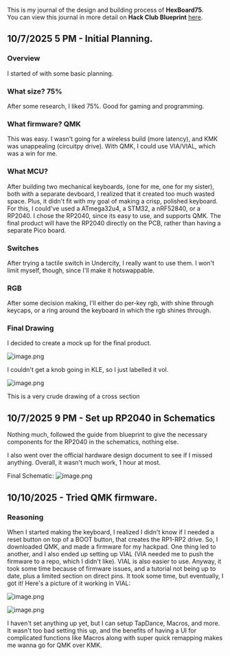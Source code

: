<!--
  ===================    !!READ THIS NOTICE!!   ====================
  DO NOT edit this file manually. Your changes WILL BE OVERWRITTEN!
  This journal is auto generated and updated by Hack Club Blueprint.
  To edit this file, please edit your journal entries on Blueprint.
  ==================================================================
-->

This is my journal of the design and building process of **HexBoard75**.  
You can view this journal in more detail on **Hack Club Blueprint** [here](https://blueprint.hackclub.com/projects/291).


## 10/7/2025 5 PM - Initial Planning.  

### Overview

I started of with some basic planning.

### What size? 75%

After some research, I liked 75%. Good for gaming and programming.

### What firmware? QMK

This was easy. I wasn't going for a wireless build (more latency), and KMK was unappealing (circuitpy drive). With QMK, I could use VIA/VIAL, which was a win for me.

### What MCU? 

After building two mechanical keyboards, (one for me, one for my sister), both with a separate devboard, I realized that it created too much wasted space. Plus, it didn't fit with my goal of making a crisp, polished keyboard. For this, I could've used a ATmega32u4, a STM32, a nRF52840, or a RP2040. I chose the RP2040, since its easy to use, and supports QMK. The final product will have the RP2040 directly on the PCB, rather than having a separate Pico board.

### Switches

After trying a tactile switch in Undercity, I really want to use them. I won't limit myself, though, since I'll make it hotswappable.

### RGB

After some decision making, I'll either do per-key rgb, with shine through keycaps, or a ring around the keyboard in which the rgb shines through.

### Final Drawing

I decided to create a mock up for the final product.

![image.png](https://blueprint.hackclub.com/user-attachments/blobs/proxy/eyJfcmFpbHMiOnsiZGF0YSI6OTc4LCJwdXIiOiJibG9iX2lkIn19--929feb09a7f36405179b4f95bcafa9d9c3bf13ba/image.png)

I couldn't get a knob going in KLE, so I just labelled it vol.

![image.png](https://blueprint.hackclub.com/user-attachments/blobs/proxy/eyJfcmFpbHMiOnsiZGF0YSI6OTc5LCJwdXIiOiJibG9iX2lkIn19--0a3f29c545106fd718b0df225e37b961fdb1f509/image.png)

This is a very crude drawing of a cross section
  

## 10/7/2025 9 PM - Set up RP2040 in Schematics  

Nothing much, followed the guide from blueprint to give the necessary components for the RP2040 in the schematics, nothing else.

I also went over the official hardware design document to see if I missed anything. Overall, it wasn't much work, 1 hour at most. 

Final Schematic:
![image.png](https://blueprint.hackclub.com/user-attachments/blobs/proxy/eyJfcmFpbHMiOnsiZGF0YSI6MTAxMSwicHVyIjoiYmxvYl9pZCJ9fQ==--be2349327674a87218a22b48517af0fe724488af/image.png)
  

## 10/10/2025 - Tried QMK firmware.  

### Reasoning

When I started making the keyboard, I realized I didn't know if I needed a reset button on top of a BOOT button, that creates the RP1-RP2 drive. So, I downloaded QMK, and made a firmware for my hackpad. One thing led to another, and I also ended up setting up VIAL (VIA needed me to push the firmware to a repo, which I didn't like). VIAL is also easier to use. Anyway, it took some time because of firmware issues, and a tutorial not being up to date, plus a limited section on direct pins. It took some time, but eventually, I got it! Here's a picture of it working in VIAL:

![image.png](https://blueprint.hackclub.com/user-attachments/blobs/proxy/eyJfcmFpbHMiOnsiZGF0YSI6MTQyOSwicHVyIjoiYmxvYl9pZCJ9fQ==--829f460cfa122c7a3ca5a315ae7785932423e02c/image.png)

![image.png](https://blueprint.hackclub.com/user-attachments/blobs/proxy/eyJfcmFpbHMiOnsiZGF0YSI6MTQzMCwicHVyIjoiYmxvYl9pZCJ9fQ==--322ebc21a5b86685b5f1dd2d4c1e372919706e72/image.png)


I haven't set anything up yet, but I can setup TapDance, Macros, and more. It wasn't too bad setting this up, and the benefits of having a UI for complicated functions like Macros along with super quick remapping makes me wanna go for QMK over KMK.   

